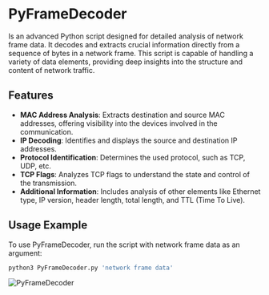 # PyFrameDecoder

Is an advanced Python script designed for detailed analysis of network frame data. It decodes and extracts crucial information directly from a sequence of bytes in a network frame. This script is capable of handling a variety of data elements, providing deep insights into the structure and content of network traffic.

## Features

- **MAC Address Analysis**: Extracts destination and source MAC addresses, offering visibility into the devices involved in the communication.
- **IP Decoding**: Identifies and displays the source and destination IP addresses.
- **Protocol Identification**: Determines the used protocol, such as TCP, UDP, etc.
- **TCP Flags**: Analyzes TCP flags to understand the state and control of the transmission.
- **Additional Information**: Includes analysis of other elements like Ethernet type, IP version, header length, total length, and TTL (Time To Live).

## Usage Example

To use PyFrameDecoder, run the script with network frame data as an argument:

```bash
python3 PyFrameDecoder.py 'network frame data'
```

![PyFrameDecoder](https://img001.prntscr.com/file/img001/JlHhd7X1Q_ay5K8Rzwx4mA.png)
